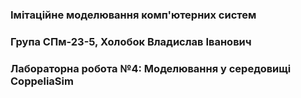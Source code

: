 ### Імітаційне моделювання комп'ютерних систем  
### Група СПм-23-5, **Холобок Владислав Іванович**  
### Лабораторна робота №**4**: Моделювання у середовищі CoppeliaSim

